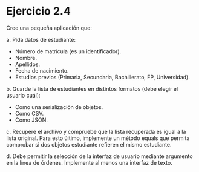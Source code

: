 # Ejercicio 2.4
Cree una pequeña aplicación que:

a. Pida datos de estudiante:

   * Número de matrícula (es un identificador).
   * Nombre.
   * Apellidos.
   * Fecha de nacimiento.
   * Estudios previos (Primaria, Secundaria, Bachillerato, FP, Universidad).

b. Guarde la lista de estudiantes en distintos formatos (debe elegir el usuario cuál):

   + Como una serialización de objetos.
   + Como CSV.
   + Como JSON.

c. Recupere el archivo y compruebe que la lista recuperada es igual a la lista original.
   Para esto último, implemente un método equals que permita comprobar si dos objetos
   estudiante refieren el mismo estudiante.

d. Debe permitir la selección de la interfaz de usuario mediante argumento en la
   línea de órdenes. Implemente al menos una interfaz de texto.